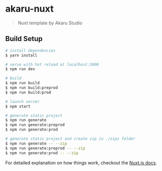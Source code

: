 # akaru-nuxt

> Nuxt template by Akaru Studio

## Build Setup

``` bash
# install dependencies
$ yarn install

# serve with hot reload at localhost:3000
$ npm run dev

# build
$ npm run build
$ npm run build:preprod
$ npm run build:prod

# launch server
$ npm start

# generate static project
$ npm run generate
$ npm run generate:preprod
$ npm run generate:prod

# generate static project and create zip in ./zips folder
$ npm run generate -- --zip
$ npm run generate:preprod -- --zip
$ npm run generate:prod -- --zip
```

For detailed explanation on how things work, checkout the [Nuxt.js docs](https://github.com/nuxt/nuxt.js).
